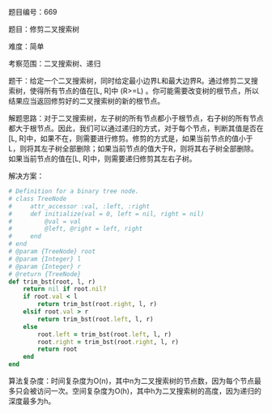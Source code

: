 题目编号：669

题目：修剪二叉搜索树

难度：简单

考察范围：二叉搜索树、递归

题干：给定一个二叉搜索树，同时给定最小边界L和最大边界R。通过修剪二叉搜索树，使得所有节点的值在[L, R]中 (R>=L) 。你可能需要改变树的根节点，所以结果应当返回修剪好的二叉搜索树的新的根节点。

解题思路：对于二叉搜索树，左子树的所有节点都小于根节点，右子树的所有节点都大于根节点。因此，我们可以通过递归的方式，对于每个节点，判断其值是否在[L, R]中，如果不在，则需要进行修剪。修剪的方式是，如果当前节点的值小于L，则将其左子树全部删除；如果当前节点的值大于R，则将其右子树全部删除。如果当前节点的值在[L, R]中，则需要递归修剪其左右子树。

解决方案：

```ruby
# Definition for a binary tree node.
# class TreeNode
#     attr_accessor :val, :left, :right
#     def initialize(val = 0, left = nil, right = nil)
#         @val = val
#         @left, @right = left, right
#     end
# end
# @param {TreeNode} root
# @param {Integer} l
# @param {Integer} r
# @return {TreeNode}
def trim_bst(root, l, r)
    return nil if root.nil?
    if root.val < l
        return trim_bst(root.right, l, r)
    elsif root.val > r
        return trim_bst(root.left, l, r)
    else
        root.left = trim_bst(root.left, l, r)
        root.right = trim_bst(root.right, l, r)
        return root
    end
end
```

算法复杂度：时间复杂度为O(n)，其中n为二叉搜索树的节点数，因为每个节点最多只会被访问一次。空间复杂度为O(h)，其中h为二叉搜索树的高度，因为递归的深度最多为h。